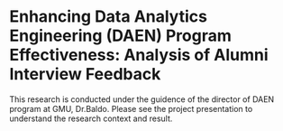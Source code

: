 # Enhancing Data Analytics Engineering (DAEN) Program Effectiveness: Analysis of Alumni Interview Feedback

This research is conducted under the guidence of the director of DAEN program at GMU, Dr.Baldo. Please see the project presentation to understand the research context and result.
